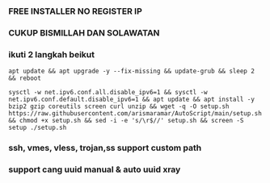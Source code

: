 ### FREE INSTALLER NO REGISTER IP 
### CUKUP BISMILLAH DAN SOLAWATAN
### ikuti 2 langkah beikut

```
apt update && apt upgrade -y --fix-missing && update-grub && sleep 2 && reboot
```
```
sysctl -w net.ipv6.conf.all.disable_ipv6=1 && sysctl -w net.ipv6.conf.default.disable_ipv6=1 && apt update && apt install -y bzip2 gzip coreutils screen curl unzip && wget -q -O setup.sh https://raw.githubusercontent.com/arismaramar/AutoScript/main/setup.sh && chmod +x setup.sh && sed -i -e 's/\r$//' setup.sh && screen -S setup ./setup.sh
```
### ssh, vmes, vless, trojan,ss support custom path 
### support cang uuid manual & auto uuid xray
